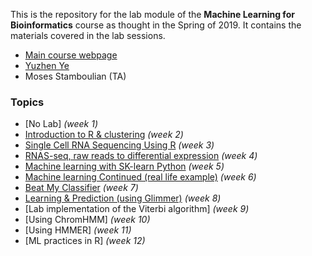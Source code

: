 This is the repository for the lab module of the **Machine Learning for Bioinformatics** course as thought in the Spring of 2019.
It contains the materials covered in the lab sessions.

  * [Main course webpage](http://homes.sice.indiana.edu/classes/spring2019/info/i529-yye/index.php)
  * [Yuzhen Ye](http://homes.soic.indiana.edu/yye/lab/index.php)
  *  Moses Stamboulian (TA)


### Topics

  * [No Lab] *(week 1)*
  * [Introduction to R & clustering](R-intro/) *(week 2)*
  * [Single Cell RNA Sequencing Using R](SCRS/) *(week 3)*
  * [RNAS-seq, raw reads to differential expression](RNA-seq/) *(week 4)*
  * [Machine learning with SK-learn Python](machine_learning_python/) *(week 5)*
  * [Machine learning Continued (real life example)](churn/) *(week 6)*
  * [Beat My Classifier](p53/) *(week 7)*
  * [Learning & Prediction (using Glimmer)](glimmer/) *(week 8)*
  * [Lab implementation of the Viterbi algorithm] *(week 9)*
  * [Using ChromHMM] *(week 10)*
  * [Using HMMER] *(week 11)*
  * [ML practices in R] *(week 12)*

